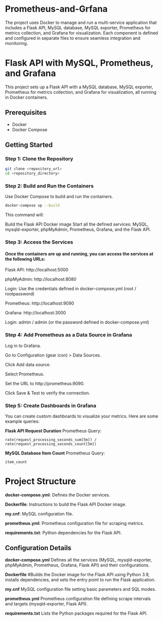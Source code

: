 
# Prometheus-and-Grfana
The project uses Docker to manage and run a multi-service application that includes a Flask API, MySQL database, MySQL exporter, Prometheus for metrics collection, and Grafana for visualization. Each component is defined and configured in separate files to ensure seamless integration and monitoring.

# Flask API with MySQL, Prometheus, and Grafana

This project sets up a Flask API with a MySQL database, MySQL exporter, Prometheus for metrics collection, and Grafana for visualization, all running in Docker containers.

## Prerequisites

- Docker
- Docker Compose

## Getting Started

### Step 1: Clone the Repository

```sh
git clone <repository_url>
cd <repository_directory>

```


### Step 2: Build and Run the Containers
Use Docker Compose to build and run the containers.

```sh
docker-compose up --build
```

This command will:

Build the Flask API Docker image
Start all the defined services: MySQL, mysqld-exporter, phpMyAdmin, Prometheus, Grafana, and the Flask API.


### Step 3: Access the Services


#### Once the containers are up and running, you can access the services at the following URLs:

Flask API: http://localhost:5000

phpMyAdmin: http://localhost:8080

Login: Use the credentials defined in docker-compose.yml (root / rootpassword)

Prometheus: http://localhost:9090

Grafana: http://localhost:3000

Login: admin / admin (or the password defined in docker-compose.yml)


### Step 4: Add Prometheus as a Data Source in Grafana

Log in to Grafana.

Go to Configuration (gear icon) > Data Sources.

Click Add data source.

Select Prometheus.

Set the URL to http://prometheus:9090.

Click Save & Test to verify the connection.


### Step 5: Create Dashboards in Grafana


You can create custom dashboards to visualize your metrics. Here are some example queries:


**Flask API Request Duration**
Prometheus Query:

```promql
rate(request_processing_seconds_sum[5m]) / rate(request_processing_seconds_count[5m])
```

**MySQL Database Item Count**
Prometheus Query:

```promql
item_count
```

# Project Structure

**docker-compose.yml**: Defines the Docker services.

**Dockerfile**: Instructions to build the Flask API Docker image.

**my.cnf**: MySQL configuration file.

**prometheus.yml**: Prometheus configuration file for scraping metrics.

**requirements.txt**: Python dependencies for the Flask API.

## Configuration Details

**docker-compose.yml**
Defines all the services (MySQL, mysqld-exporter, phpMyAdmin, Prometheus, Grafana, Flask API) and their configurations.

**Dockerfile**
#Builds the Docker image for the Flask API using Python 3.9, installs dependencies, and sets the entry point to run the Flask application.

**my.cnf**
MySQL configuration file setting basic parameters and SQL modes.

**prometheus.yml**
Prometheus configuration file defining scrape intervals and targets (mysqld-exporter, Flask API).

**requirements.txt**
Lists the Python packages required for the Flask API.


